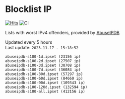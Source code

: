 # Blocklist IP

[![Hits](https://hits.seeyoufarm.com/api/count/incr/badge.svg?url=https%3A%2F%2Fgithub.com%2Fborestad%2Fblocklist-ip%2F&count_bg=%2379C83D&title_bg=%23555555&icon=&icon_color=%23E7E7E7&title=hits&edge_flat=false)](https://hits.seeyoufarm.com)  ![CI](https://img.shields.io/github/workflow/status/borestad/blocklist-ip/CI?style=flat-square)

Lists with worst IPv4 offenders, provided by [AbuseIPDB](https://www.abuseipdb.com/)

<!-- FOOTER-PLACEHOLDER -->
Updated every 5 hours<br>
Last update: `2023-11-17 - 15:18:52`
```
abuseipdb-s100-1d.ipset (23156 ip)
abuseipdb-s100-2d.ipset (27507 ip)
abuseipdb-s100-3d.ipset (30708 ip)
abuseipdb-s100-7d.ipset (36084 ip)
abuseipdb-s100-30d.ipset (57297 ip)
abuseipdb-s100-60d.ipset (84660 ip)
abuseipdb-s100-90d.ipset (109343 ip)
abuseipdb-s100-120d.ipset (132594 ip)
abuseipdb-s100-all.ipset (412156 ip)
```
